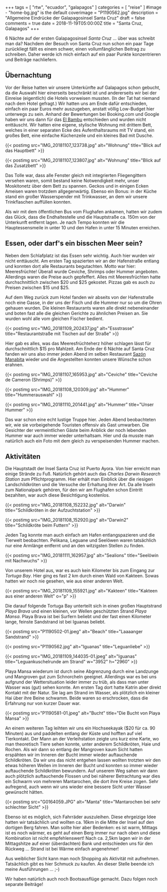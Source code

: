 +++
tags = [
    "rtw",
    "ecuador",
    "galapagos"
    ]
categories = [
    "reise"
]
#image - "home-bg.jpg" is the default
coverimage = "P1190562.jpg"
description = "Allgemeine Eindrücke der Galapagosinsel Santa Cruz"
draft = false
comments = true
date = 2018-11-19T05:00:00Z
title = "Santa Cruz, Galapagos"
+++

6 Nächte auf der ersten Galapagosinsel _Santa Cruz_ ... über was schreibt man da? Nachdem der Besuch von Santa Cruz nun schon ein paar Tage zurückliegt fällt es einem schwer, einen vollumfänglichen Beitrag zu schreiben. Daher werde ich mich einfach auf ein paar Punkte konzentrieren und Beiträge nachliefern.

## Übernachtung

Vor der Reise hatten wir unsere Unterkünfte auf Galapagos schon gebucht, da die Auswahl hier einerseits beschränkt ist und andererseits wir bei der Einreise (eigentlich) die Hotels vorweisen mussten. (In der Tat hat niemand nach dem Hotel gefragt.) Wir hatten uns am Ende dafür entschieden, einfach ein paar Euros mehr auszugeben, anstatt völlig Low-Budget hier unterwegs zu sein. Anhand der Bewertungen bei Booking.com und Google haben wir uns dann für das [El Bambu][Hotel] entschieden und wurden nicht enttäuscht. Wir hatten eine eigene, stylische Wohnung mit drittem Bett, welches in einer separaten Ecke des Aufenthaltsraums mit TV stand, ein großes Bett, eine einfache Küchenzeile und ein kleines Bad mit Dusche. 

{{< postimg src="IMG_20181107_123738.jpg" alt="Wohnung" title="Blick auf das Hauptbett" >}}

{{< postimg src="IMG_20181107_123807.jpg" alt="Wohnung" title="Blick auf das Zusatzbett" >}}

Das Tolle war, dass alle Fenster gleich mit integrierten Fliegengittern versehen waren, somit bestand keine Notwendigkeit mehr, unser Moskitonetz über dem Bett zu spannen. Geckos und in einigen Ecken Ameisen waren trotzdem allgegenwärtig. Ebenso ein Bonus: in der Küche stand ein großer Wasserspender mit Trinkwasser, an dem wir unsere Trinkflaschen auffüllen konnten.

Als wir mit dem öffentlichen Bus vom Flughafen ankamen, hatten wir zudem das Glück, dass die Endhaltestelle und die Hauptstraße ca. 150m von der Unterkunft entfernt lagen. Je nach Tempo konnten wir die Hauptessensmeile in unter 10 und den Hafen in unter 15 Minuten erreichen.

## Essen, oder darf's ein bisschen Meer sein?

Neben dem Schlafplatz ist das Essen sehr wichtig. Auch hier wurden wir nicht enttäuscht. Am ersten Tag spazierten wir an der Hafenstraße entlang und konnten dort alle Restaurants begutachten. Motto war hier: Meeresfrüchte! Überall wurde Ceviche, Shrimps oder Hummer angeboten. Allerdings waren die Preise auch gepfeffert. Alles mit Meeresfrüchten hatte durchschnittlich zwischen $20 und $25 gekostet. Pizzas gab es auch zu Preisen zwischen $15 und $25.

Auf dem Weg zurück zum Hotel fanden wir abseits von der Hafenstraße noch eine Gasse, in der uns der Fisch und die Hummer nur so um die Ohren gehauen wurden. Die kleinen Restaurants waren alle direkt nebeneinander und boten fast alle die gleichen Gerichte zu ähnlichen Preisen an. Sie wurden wohl alle vom gleichen Fischer bedient. 

{{< postimg src="IMG_20181109_202437.jpg" alt="Essstrasse" title="Restaurantstraße mit Tischen auf der Straße" >}}

Hier gab es alles, was das Meeresfrüchteherz höher schlagen lässt für durchschnittlich $15 pro Mahlzeit. Am Ende der 6 Nächte auf Santa Cruz fanden wir uns also immer jeden Abend im selben Restaurant [Sazón Manabita][Fischladen] wieder und die Angestellten konnten unsere Wünsche schon erahnen. 

{{< postimg src="IMG_20181107_165953.jpg" alt="Ceviche" title="Ceviche de Cameron \(Shrimps\)" >}}

{{< postimg src="IMG_20181108_120309.jpg" alt="Hummer" title="Hummerauswahl" >}}

{{< postimg src="IMG_20181110_201441.jpg" alt="Hummer" title="Unser Hummer" >}}

Das war schon eine echt lustige Truppe hier. Jeden Abend beobachteten wir, wie sie vorbeigehende Touristen offensiv als Gast umwarben. Die Gesichter der vermeintlichen Gäste beim Anblick der noch lebenden Hummer war auch immer wieder unterhaltsam. Hier und da musste man natürlich auch ein Foto mit dem gleich zu verspeisenden Hummer machen.

## Aktivitäten

Die Hauptstadt der Insel Santa Cruz ist Puerto Ayora. Von hier erreicht man einige Strände zu Fuß. Natürlich gehört auch das _Charles Darwin Research Station_ zum Pflichtprogramm. Hier erhält man Einblick über die riesigen Landschildkröten und die Versuche der Erhaltung ihrer Art. Da alle Inseln zum Nationalpark gehören, für den wir am Flughafen schon Eintritt bezahlten, war auch diese Besichtigung kostenlos.

{{< postimg src="IMG_20181108_152232.jpg" alt="Darwin" title="Schildkröten in der Aufzuchtstation" >}}

{{< postimg src="IMG_20181108_152920.jpg" alt="Darwin2" title="Schildkröte beim Futtern" >}}

Jeden Tag konnte man auch einfach am Hafen entlangspazieren und die Tierwelt beobachten. Pelikana, Leguane und Seelöwen waren tatsächlich nur eine Armlänge entfernt und an den witzigsten Stellen zu finden.

{{< postimg src="IMG_20181111_162957.jpg" alt="Sealions" title="Seelöwin mit Nachwuchs" >}}

Von unserem Hotel aus, war es auch kein Kilometer bis zum Eingang zur _Tortuga Bay_. Hier ging es fast 2 km durch einen Wald von Kakteen. Sowas hatten wir noch nie gesehen, wie aus einer anderen Welt.

{{< postimg src="IMG_20181109_155921.jpg" alt="Kakteen" title="Kakteen aus einer anderen Welt" o="p" >}}

Die darauf folgende Tortuga Bay unterteilt sich in einen großen Hauptstrand _Playa Brava_ und einen kleinen, vor Wellen geschützten Strand _Playa Mansa_. Playa Brava ist bei Surfern beliebt und der fast einen Kilometer lange, feinste Sandstrand ist bei Iguanas beliebt. 

{{< postimg src="P1190502-01.jpeg" alt="Beach" title="Laaaanger Sandstrand" >}}

{{< postimg src="P1190562.jpg" alt="Iguanas" title="Leguanliebe" >}}

{{< postimg src="IMG_20181109_144035-01.jpeg" alt="Iguanas" title="Leguankuschelrunde am Strand" w="3952" h="2960" >}}

Playa Mansa wiederum ist durch seine Abgrenzung durch eine Landzunge und Mangroven gut zum Schnorcheln geeignet. Allerdings war es bei uns aufgrund der Wettersituation leider immer zu trüb, als dass man unter Wasser was (gut) sehen konnte. Am ersten Tag dort hatte Katrin aber direkt Kontakt mit der Natur. Sie lag am Strand im Wasser, als plötzlich ein kleiner Hai über ihre Beine schwamm. Beide waren so erschrocken, dass die Erfahrung nur von kurzer Dauer war. 

{{< postimg src="P1190581-01.jpeg" alt="Bucht" title="Die Bucht von Playa Mansa" >}}

An einem weiteren Tag leihten wir uns ein Hochseekayak ($20 für ca. 90 Minuten) aus und paddelten entlang der Küste und hofften auf viel Tierkontakt. Der Mann an der Verleihstation zeigte uns kurz eine Karte, wo man theoretisch Tiere sehen konnte, unter anderem Schildkröten, Haie und Rochen. Als wir dann so entlang der Mangroven kaum Sicht hatten erspähten wir im Inneren der Bucht immer wieder auftauchende Schildkröten. Da wir uns das nicht entgehen lassen wollten trotzten wir den etwas höheren Wellen im Inneren der Bucht und konnten so immer wieder auftauchende Schildkröten bewundern. Auf unserem Weg sahen wir dann auch plötzlich auftauchende Flossen und bei näherer Betrachtung war dies ein Schwarm von mehreren Mantarochen, die dort ihre Kreise zogen. Sehr aufregend, auch wenn wir uns wieder eine bessere Sicht unter Wasser gewünscht hätten.

{{< postimg src="G0164059.JPG" alt="Manta" title="Mantarochen bei sehr schlechter Sicht" >}}

Ebenso ist es möglich, sich Fahrräder auszuleihen. Diese ehrgeizige Idee hatten wir tatsächlich und wollten ca. 16km in die Mitte der Insel auf den dortigen Berg fahren. Man sollte hier aber Bedenken: es ist warm, Mittags ist es noch wärmer, es geht auf einen Berg immer nur nach oben und diese Kombination ist nicht empfehlenswert! Nach ca. 2,5km lagen wir in der Mittagshitze auf einer (überdachten) Bank und entschieden uns für den Rückweg ... Strand ist bei Wärme einfach angenehmer!

Aus weiblicher Sicht kann man noch Shopping als Aktivität mit aufnehmen. Tatsächlich gibt es hier Schmuck zu kaufen. An dieser Stelle beende ich meine Ausführungen ... ;-)

Wir haben natürlich auch noch Bootsausflüge gemacht. Dazu folgen noch separate Beiträge!

[Hotel]: https://goo.gl/maps/FNnZd1oeJcC2
[Fischladen]: https://goo.gl/maps/phYRYUC6EXQ2
